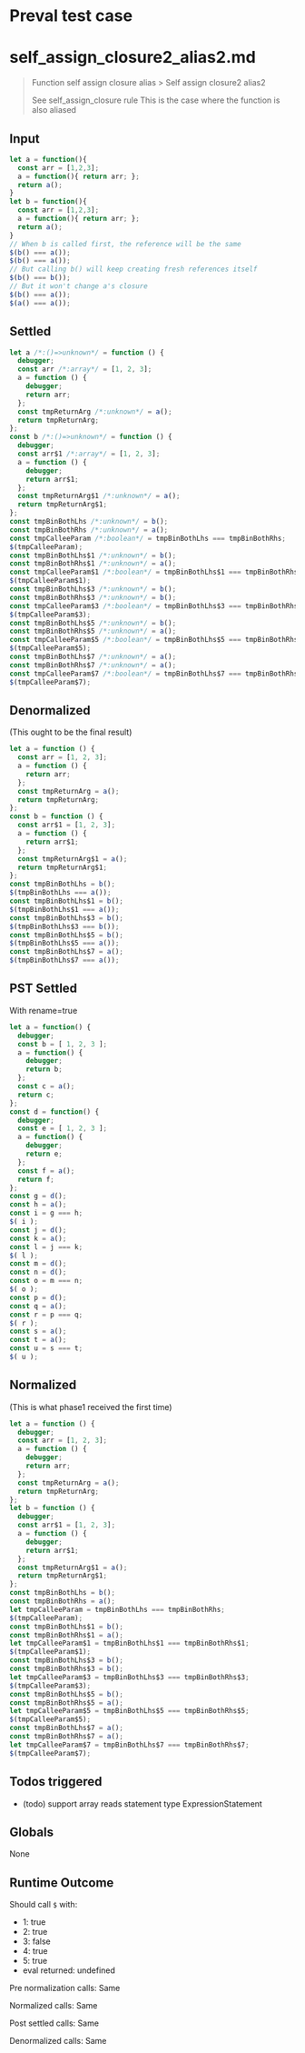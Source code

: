 # Preval test case

# self_assign_closure2_alias2.md

> Function self assign closure alias > Self assign closure2 alias2
>
> See self_assign_closure rule
> This is the case where the function is also aliased

## Input

`````js filename=intro
let a = function(){
  const arr = [1,2,3];
  a = function(){ return arr; };
  return a();
}
let b = function(){
  const arr = [1,2,3];
  a = function(){ return arr; };
  return a();
}
// When b is called first, the reference will be the same
$(b() === a());
$(b() === a());
// But calling b() will keep creating fresh references itself
$(b() === b());
// But it won't change a's closure
$(b() === a());
$(a() === a());
`````


## Settled


`````js filename=intro
let a /*:()=>unknown*/ = function () {
  debugger;
  const arr /*:array*/ = [1, 2, 3];
  a = function () {
    debugger;
    return arr;
  };
  const tmpReturnArg /*:unknown*/ = a();
  return tmpReturnArg;
};
const b /*:()=>unknown*/ = function () {
  debugger;
  const arr$1 /*:array*/ = [1, 2, 3];
  a = function () {
    debugger;
    return arr$1;
  };
  const tmpReturnArg$1 /*:unknown*/ = a();
  return tmpReturnArg$1;
};
const tmpBinBothLhs /*:unknown*/ = b();
const tmpBinBothRhs /*:unknown*/ = a();
const tmpCalleeParam /*:boolean*/ = tmpBinBothLhs === tmpBinBothRhs;
$(tmpCalleeParam);
const tmpBinBothLhs$1 /*:unknown*/ = b();
const tmpBinBothRhs$1 /*:unknown*/ = a();
const tmpCalleeParam$1 /*:boolean*/ = tmpBinBothLhs$1 === tmpBinBothRhs$1;
$(tmpCalleeParam$1);
const tmpBinBothLhs$3 /*:unknown*/ = b();
const tmpBinBothRhs$3 /*:unknown*/ = b();
const tmpCalleeParam$3 /*:boolean*/ = tmpBinBothLhs$3 === tmpBinBothRhs$3;
$(tmpCalleeParam$3);
const tmpBinBothLhs$5 /*:unknown*/ = b();
const tmpBinBothRhs$5 /*:unknown*/ = a();
const tmpCalleeParam$5 /*:boolean*/ = tmpBinBothLhs$5 === tmpBinBothRhs$5;
$(tmpCalleeParam$5);
const tmpBinBothLhs$7 /*:unknown*/ = a();
const tmpBinBothRhs$7 /*:unknown*/ = a();
const tmpCalleeParam$7 /*:boolean*/ = tmpBinBothLhs$7 === tmpBinBothRhs$7;
$(tmpCalleeParam$7);
`````


## Denormalized
(This ought to be the final result)

`````js filename=intro
let a = function () {
  const arr = [1, 2, 3];
  a = function () {
    return arr;
  };
  const tmpReturnArg = a();
  return tmpReturnArg;
};
const b = function () {
  const arr$1 = [1, 2, 3];
  a = function () {
    return arr$1;
  };
  const tmpReturnArg$1 = a();
  return tmpReturnArg$1;
};
const tmpBinBothLhs = b();
$(tmpBinBothLhs === a());
const tmpBinBothLhs$1 = b();
$(tmpBinBothLhs$1 === a());
const tmpBinBothLhs$3 = b();
$(tmpBinBothLhs$3 === b());
const tmpBinBothLhs$5 = b();
$(tmpBinBothLhs$5 === a());
const tmpBinBothLhs$7 = a();
$(tmpBinBothLhs$7 === a());
`````


## PST Settled
With rename=true

`````js filename=intro
let a = function() {
  debugger;
  const b = [ 1, 2, 3 ];
  a = function() {
    debugger;
    return b;
  };
  const c = a();
  return c;
};
const d = function() {
  debugger;
  const e = [ 1, 2, 3 ];
  a = function() {
    debugger;
    return e;
  };
  const f = a();
  return f;
};
const g = d();
const h = a();
const i = g === h;
$( i );
const j = d();
const k = a();
const l = j === k;
$( l );
const m = d();
const n = d();
const o = m === n;
$( o );
const p = d();
const q = a();
const r = p === q;
$( r );
const s = a();
const t = a();
const u = s === t;
$( u );
`````


## Normalized
(This is what phase1 received the first time)

`````js filename=intro
let a = function () {
  debugger;
  const arr = [1, 2, 3];
  a = function () {
    debugger;
    return arr;
  };
  const tmpReturnArg = a();
  return tmpReturnArg;
};
let b = function () {
  debugger;
  const arr$1 = [1, 2, 3];
  a = function () {
    debugger;
    return arr$1;
  };
  const tmpReturnArg$1 = a();
  return tmpReturnArg$1;
};
const tmpBinBothLhs = b();
const tmpBinBothRhs = a();
let tmpCalleeParam = tmpBinBothLhs === tmpBinBothRhs;
$(tmpCalleeParam);
const tmpBinBothLhs$1 = b();
const tmpBinBothRhs$1 = a();
let tmpCalleeParam$1 = tmpBinBothLhs$1 === tmpBinBothRhs$1;
$(tmpCalleeParam$1);
const tmpBinBothLhs$3 = b();
const tmpBinBothRhs$3 = b();
let tmpCalleeParam$3 = tmpBinBothLhs$3 === tmpBinBothRhs$3;
$(tmpCalleeParam$3);
const tmpBinBothLhs$5 = b();
const tmpBinBothRhs$5 = a();
let tmpCalleeParam$5 = tmpBinBothLhs$5 === tmpBinBothRhs$5;
$(tmpCalleeParam$5);
const tmpBinBothLhs$7 = a();
const tmpBinBothRhs$7 = a();
let tmpCalleeParam$7 = tmpBinBothLhs$7 === tmpBinBothRhs$7;
$(tmpCalleeParam$7);
`````


## Todos triggered


- (todo) support array reads statement type ExpressionStatement


## Globals


None


## Runtime Outcome


Should call `$` with:
 - 1: true
 - 2: true
 - 3: false
 - 4: true
 - 5: true
 - eval returned: undefined

Pre normalization calls: Same

Normalized calls: Same

Post settled calls: Same

Denormalized calls: Same
